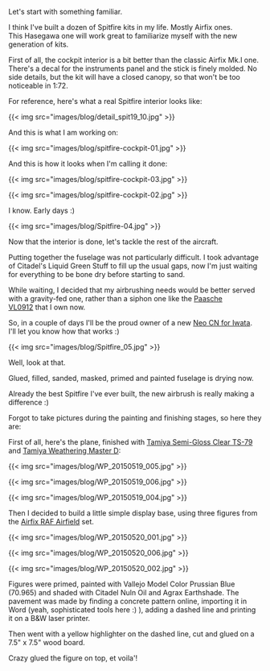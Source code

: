 Let's start with something familiar.

I think I've built a dozen of Spitfire kits in my life. Mostly Airfix ones. This Hasegawa one will work great to familiarize myself with the new generation of kits.

First of all, the cockpit interior is a bit better than the classic Airfix Mk.I one. There's a decal for the instruments panel and the stick is finely molded. No side details, but the kit will have a closed canopy, so that won't be too noticeable in 1:72.

For reference, here's what a real Spitfire interior looks like:

{{< img src="images/blog/detail_spit19_10.jpg" >}}

And this is what I am working on:

{{< img src="images/blog/spitfire-cockpit-01.jpg" >}}

And this is how it looks when I'm calling it done:

{{< img src="images/blog/spitfire-cockpit-03.jpg" >}}

{{< img src="images/blog/spitfire-cockpit-02.jpg" >}}

I know. Early days :)

{{< img src="images/blog/Spitfire-04.jpg" >}}

Now that the interior is done, let's tackle the rest of the aircraft.

Putting together the fuselage was not particularly difficult. I took advantage of Citadel's Liquid Green Stuff to fill up the usual gaps, now I'm just waiting for everything to be bone dry before starting to sand.

While waiting, I decided that my airbrushing needs would be better served with a gravity-fed one, rather than a siphon one like the [Paasche VL0912](http://www.amazon.com/Paasche-VL-SET-Double-Action-Airbrush/dp/B00397TTTY/ref=sr_1_1?ie=UTF8&amp;qid=1431383789&amp;sr=8-1&amp;keywords=paasche+vl+airbrush) that I own now.

So, in a couple of days I'll be the proud owner of a new [Neo CN for Iwata](http://www.iwata-medea.com/products/iwata-airbrushes/neo-for-iwata/neo-cn-2/). I'll let you know how that works :)

{{< img src="images/blog/Spitfire_05.jpg" >}}

Well, look at that.

Glued, filled, sanded, masked, primed and painted fuselage is drying now.

Already the best Spitfire I've ever built, the new airbrush is really making a difference :)

Forgot to take pictures during the painting and finishing stages, so here they are:

First of all, here's the plane, finished with [Tamiya Semi-Gloss Clear TS-79](http://www.tamiyausa.com/items/paints-finishes-60/tamiya-color-spray-ts-61500/ts-79-semi-gloss-clear-85079) and [Tamiya Weathering Master D](http://www.tamiya.com/english/products/87080weathering/index.htm):

{{< img src="images/blog/WP_20150519_005.jpg" >}}

{{< img src="images/blog/WP_20150519_006.jpg" >}}

{{< img src="images/blog/WP_20150519_004.jpg" >}}

Then I decided to build a little simple display base, using three figures from the [Airfix RAF Airfield](https://www.scalemates.com/kits/100382-airfix-a6901-wwii-raf-airfield-set) set.

{{< img src="images/blog/WP_20150520_001.jpg" >}}

{{< img src="images/blog/WP_20150520_006.jpg" >}}

{{< img src="images/blog/WP_20150520_002.jpg" >}}

Figures were primed, painted with Vallejo Model Color Prussian Blue (70.965) and shaded with Citadel Nuln Oil and Agrax Earthshade. The pavement was made by finding a concrete pattern online, importing it in Word (yeah, sophisticated tools here :) ), adding a dashed line and printing it on a B&amp;W laser printer.

Then went with a yellow highlighter on the dashed line, cut and glued on a 7.5" x 7.5" wood board.

Crazy glued the figure on top, et voila'!

